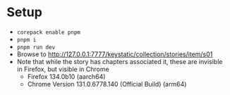 # Setup

- `corepack enable pnpm`
- `pnpm i`
- `pnpm run dev`
- Browse to http://127.0.0.1:7777/keystatic/collection/stories/item/s01
- Note that while the story has chapters associated it, these are invisible in Firefox, but visible in Chrome
  - Firefox 134.0b10 (aarch64)
  - Chrome Version 131.0.6778.140 (Official Build) (arm64)
